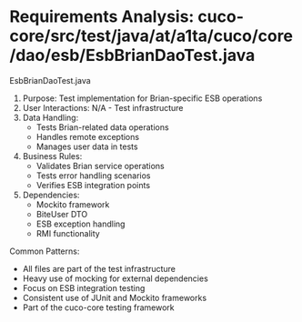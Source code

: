 # Requirements Analysis: cuco-core/src/test/java/at/a1ta/cuco/core/dao/esb/EsbBrianDaoTest.java

EsbBrianDaoTest.java
1. Purpose: Test implementation for Brian-specific ESB operations
2. User Interactions: N/A - Test infrastructure
3. Data Handling:
   - Tests Brian-related data operations
   - Handles remote exceptions
   - Manages user data in tests
4. Business Rules:
   - Validates Brian service operations
   - Tests error handling scenarios
   - Verifies ESB integration points
5. Dependencies:
   - Mockito framework
   - BiteUser DTO
   - ESB exception handling
   - RMI functionality

Common Patterns:
- All files are part of the test infrastructure
- Heavy use of mocking for external dependencies
- Focus on ESB integration testing
- Consistent use of JUnit and Mockito frameworks
- Part of the cuco-core testing framework